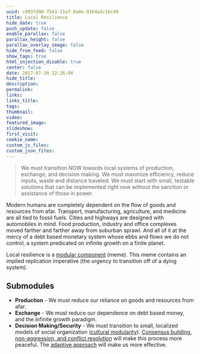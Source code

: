 ```yaml
---
uuid: c893fd90-7543-11e7-8a0e-9164a2c1bc40
title: Local Resilience
hide_date: true
push_update: false
enable_parallax: false
parallax_height: false
parallax_overlay_image: false
hide_from_feed: false
show_tags: true
html_injection_disable: true
center: false
date: 2017-07-30 12:26:04
hide_title:
description:
permalink:
links:
links_title:
tags:
thumbnail:
video:
featured_image:
slideshow:
first_visit:
cookie_name:
custom_js_files:
custom_json_files:
---
```

<blockquote>We must transition NOW towards local systems of production, exchange, and decision making. We must maximize efficiency, reduce inputs, waste and distance traveled. We must start with small, testable solutions that can be implemented right now without the sanction or assistance of those in power.</blockquote>

Modern humans are completely dependent on the flow of goods and resources from afar. Transport, manufacturing, agriculture, and medicine are all tied to fossil fuels.
Cities and highways are designed with automobiles in mind. Food production, industry and office complexes moved farther and farther away from suburban sprawl. And all of it at the mercy of a debt based monetary system whose ebbs and flows we do not control, a system predicated on infinite growth on a finite planet.  

Local resilience is a [modular component](/modules/modularity) (meme). This meme contains an implied replication imperative (the urgency to transition off of a dying system).

## Submodules

* **Production** - We must reduce our reliance on goods and resources from afar.
* **Exchange** - We must reduce our dependence on debt based money, and the infinite growth paradigm.
* **Decision Making/Security** - We must transition to small, localized models of social organization ([cultural modularity](/modules/modularity/cultural-modularity)). [Consensus building, non-aggression, and conflict resolution](/modules/peaceful-continuity) will make this process more peaceful. The [adaptive approach](/modules/adaptive-action) will make us more effective.